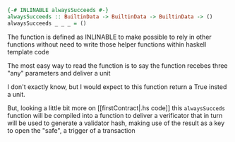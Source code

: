 ```haskell
{-# INLINABLE alwaysSucceeds #-} 
alwaysSucceeds :: BuiltinData -> BuiltinData -> BuiltinData -> () 
alwaysSucceeds _ _ _ = ()
```

The function is defined as INLINABLE to make possible to rely in other functions without need to write those helper functions within haskell template code

The most easy way to read the function is to say the function recebes three "any" parameters and deliver a unit

I don't exactly know, but I would expect to this function return a True insted a unit.

But, looking a little bit more on [[firstContract|.hs code]] this `alwaysSucceds` function will be compiled into a function to deliver a verificator that in turn will be used to generate a validator hash, making use of the result as a key to open the "safe", a trigger of a transaction



